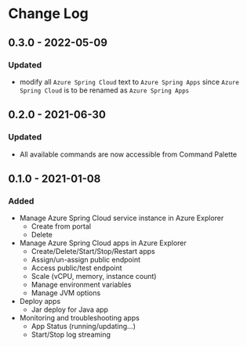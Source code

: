 # Change Log

## 0.3.0 - 2022-05-09

### Updated
- modify all `Azure Spring Cloud` text to `Azure Spring Apps` since `Azure Spring Cloud` is to be renamed as `Azure Spring Apps`

## 0.2.0 - 2021-06-30

### Updated
- All available commands are now accessible from Command Palette


## 0.1.0 - 2021-01-08

### Added
- Manage Azure Spring Cloud service instance in Azure Explorer
    - Create from portal
    - Delete
- Manage Azure Spring Cloud apps in Azure Explorer
    - Create/Delete/Start/Stop/Restart apps
    - Assign/un-assign public endpoint
    - Access public/test endpoint
    - Scale (vCPU, memory, instance count)
    - Manage environment variables
    - Manage JVM options
- Deploy apps
    - Jar deploy for Java app
- Monitoring and troubleshooting apps
    - App Status (running/updating…)
    - Start/Stop log streaming
